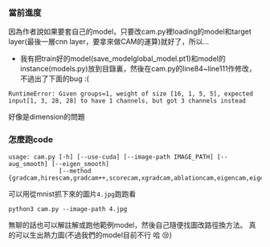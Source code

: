 
### 當前進度

因為作者說如果要套自己的model，只要改cam.py裡loading的model和target layer(最後一層cnn layer，要拿來做CAM的運算)就好了，所以...

- 我有把train好的model(save_modelglobal_model.pt1)和model的instance(models.py)放到目錄裏，然後在cam.py的line84~line111作修改，不過出了下面的bug :(

```RuntimeError: Given groups=1, weight of size [16, 1, 5, 5], expected input[1, 3, 28, 28] to have 1 channels, but got 3 channels instead```

好像是dimension的問題

### 怎麼跑code

```
usage: cam.py [-h] [--use-cuda] [--image-path IMAGE_PATH] [--aug_smooth] [--eigen_smooth]
              [--method {gradcam,hirescam,gradcam++,scorecam,xgradcam,ablationcam,eigencam,eigengradcam,layercam,fullgrad}]
```
可以用從mnist抓下來的圖片```4.jpg```跑跑看 

```python3 cam.py --image-path 4.jpg```

無聊的話也可以解註解或跑他範例model，然後自己隨便找圖改路徑換方法。
真的可以生出熱力圖(不過我們的model目前不行 哈 :cry:)